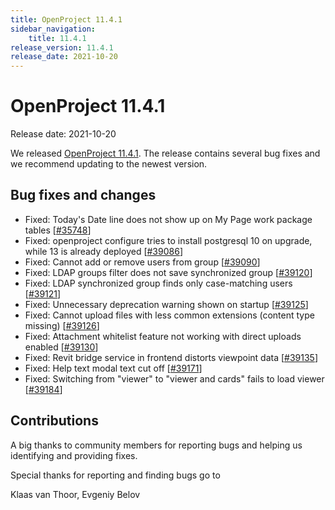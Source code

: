 ```yaml
---
title: OpenProject 11.4.1
sidebar_navigation:
    title: 11.4.1
release_version: 11.4.1
release_date: 2021-10-20
---
```


# OpenProject 11.4.1

Release date: 2021-10-20

We released [OpenProject 11.4.1](https://community.openproject.org/versions/1491).
The release contains several bug fixes and we recommend updating to the newest version.

<!--more-->
## Bug fixes and changes

- Fixed: Today's Date line does not show up on My Page work package tables \[[#35748](https://community.openproject.org/wp/35748)\]
- Fixed: openproject configure tries to install postgresql 10 on upgrade, while 13 is already deployed \[[#39086](https://community.openproject.org/wp/39086)\]
- Fixed: Cannot add or remove users from group \[[#39090](https://community.openproject.org/wp/39090)\]
- Fixed: LDAP groups filter does not save synchronized group \[[#39120](https://community.openproject.org/wp/39120)\]
- Fixed: LDAP synchronized group finds only case-matching users \[[#39121](https://community.openproject.org/wp/39121)\]
- Fixed: Unnecessary deprecation warning shown on startup \[[#39125](https://community.openproject.org/wp/39125)\]
- Fixed: Cannot upload files with less common extensions (content type missing) \[[#39126](https://community.openproject.org/wp/39126)\]
- Fixed: Attachment whitelist feature not working with direct uploads enabled \[[#39130](https://community.openproject.org/wp/39130)\]
- Fixed: Revit bridge service in frontend distorts viewpoint data \[[#39135](https://community.openproject.org/wp/39135)\]
- Fixed: Help text modal text cut off \[[#39171](https://community.openproject.org/wp/39171)\]
- Fixed: Switching from "viewer" to "viewer and cards" fails to load viewer \[[#39184](https://community.openproject.org/wp/39184)\]

## Contributions

A big thanks to community members for reporting bugs and helping us identifying and providing fixes.

Special thanks for reporting and finding bugs go to

Klaas van Thoor, Evgeniy Belov
